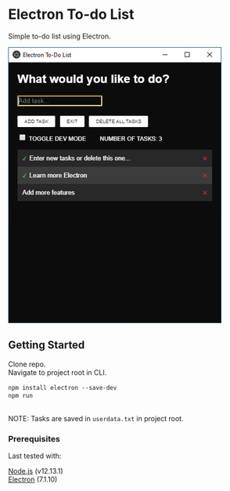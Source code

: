# Electron To-do List

Simple to-do list using Electron.

![image](https://github.com/DanielJPiazza/electron-todo-list/blob/master/GitHub_Reference/screenshot.png)

## Getting Started

Clone repo.<br>
Navigate to project root in CLI.<br>
```
npm install electron --save-dev
npm run
```
<br>NOTE: Tasks are saved in `userdata.txt` in project root.

### Prerequisites

Last tested with:<br>

[Node.js](https://nodejs.org/en/) (v12.13.1)<br>
[Electron](https://www.electronjs.org/) (7.1.10)
